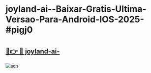 # joyland-ai--Baixar-Gratis-Ultima-Versao-Para-Android-IOS-2025-#pigj0

# <h2><a href="https://ainizakaria.my?title=joyland-ai-&ref=25M">🔗👉 🔴 joyland-ai-</a></h2>

[![acn](https://github.com/user-attachments/assets/0f9c940e-d8b0-45ae-aac7-cd30a18b3e1c)](https://ainizakaria.my?title=joyland-ai-&ref=25M)

